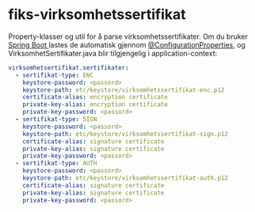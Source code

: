 # fiks-virksomhetssertifikat

Property-klasser og util for å parse virksomhetssertifikater. Om du bruker [Spring Boot ](https://spring.io/projects/spring-boot) lastes de automatisk gjennom [@ConfigurationProperties](https://docs.spring.io/spring-boot/docs/current/reference/html/boot-features-external-config.html#boot-features-external-config-typesafe-configuration-properties), og VirksomhetSertifikater.java blir tilgjengelig i application-context:

```yaml
virksomhetsertifikat.sertifikater:
  - sertifikat-type: ENC
    keystore-password: <passord>
    keystore-path: etc/keystore/virksomhetssertifikat-enc.p12
    certificate-alias: encryption certificate
    private-key-alias: encryption certificate
    private-key-password: <passord>
  - sertifikat-type: SIGN
    keystore-password: <passord>
    keystore-path: etc/keystore/virksomhetssertifikat-sign.p12
    certificate-alias: signature certificate
    private-key-alias: signature certificate
    private-key-password: <passord>
  - sertifikat-type: AUTH
    keystore-password: <passord>
    keystore-path: etc/keystore/virksomhetssertifikat-auth.p12
    certificate-alias: signature certificate
    private-key-alias: signature certificate
    private-key-password: <passord>    
```    

